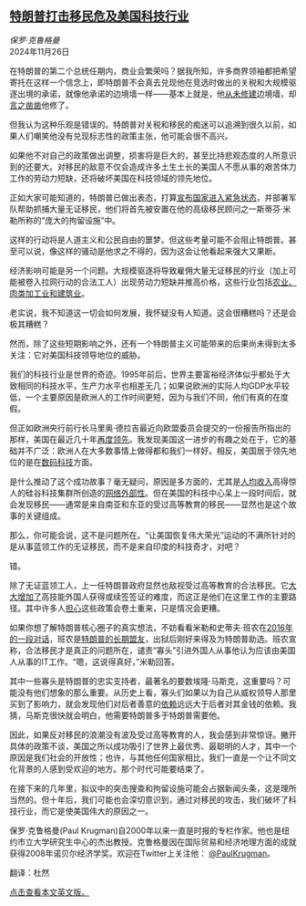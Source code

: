 <!--1732603021000-->
[特朗普打击移民危及美国科技行业](https://cn.nytimes.com/opinion/20241126/trump-immigration-technology/)
------

<address>保罗·克鲁格曼</address><time pudate="2024-11-26 02:09:38" datetime="2024-11-26 02:09:38">2024年11月26日</time><section><p>在特朗普的第二个总统任期内，商业会繁荣吗？据我所知，许多商界领袖都把希望寄托在这样一个信念上，即特朗普不会真去兑现他在竞选时做出的关税和大规模驱逐出境的承诺，就像他承诺的边境墙一样——基本上就是，他<a rel="noopener noreferrer" target="_blank" href="https://www.bbc.com/news/world-us-canada-46748492">从未修建</a>边境墙，却<a rel="noopener noreferrer" target="_blank" href="https://trumpwhitehouse.archives.gov/briefings-statements/remarks-president-trump-45th-mile-new-border-wall-reynosa-mcallen-tx/">言之凿凿</a>他修了。</p><p>但我认为这种乐观是错误的。特朗普对关税和移民的痴迷可以追溯到很久以前，如果人们嘲笑他没有兑现标志性的政策主张，他可能会很不高兴。</p><p>如果他不对自己的政策做出调整，损害将是巨大的，甚至比持悲观态度的人所意识到的还要大。对移民的敌意不仅会造成许多土生土长的美国人不愿从事的艰苦体力工作的劳动力短缺，还将破坏美国在科技领域的领先地位。</p><p>正如大家可能知道的，特朗普已做出表态，打算<a href="https://www.nytimes.com/2024/11/18/us/politics/trump-military-mass-deportation.html">宣布国家进入紧急状态</a>，并部署军队帮助抓捕大量无证移民，他们将首先被安置在他的高级移民顾问之一斯蒂芬·米勒所称的“庞大的拘留设施”中。</p><p>这样的行动将是人道主义和公民自由的噩梦。但这些考量可能不会阻止特朗普。甚至可以说，像这样的骚动是他求之不得的，因为这会让他看起来强大又果断。</p><p>经济影响可能是另一个问题。大规模驱逐将导致雇佣大量无证移民的行业（加上可能被卷入拉网行动的合法工人）出现劳动力短缺并推高价格，这些行业包括<a href="https://www.nytimes.com/2024/11/11/opinion/trump-deportation-inflation-grocery-bills.html">农业、肉类加工业和建筑业</a>。</p><p>老实说，我不知道这一切会如何发展，我怀疑没有人知道。这会很糟糕吗？还是会极其糟糕？</p><p>然而，除了这些短期影响之外，还有一个特朗普主义可能带来的后果尚未得到太多关注：它对美国科技领导地位的威胁。</p><p>我们的科技行业是世界的奇迹。1995年前后，世界主要富裕经济体似乎都处于大致相同的科技水平，生产力水平也相差无几；如果说欧洲的实际人均GDP水平较低，一个主要原因是欧洲人的工作时间更短，因为与我们不同，他们有真的在度假。</p><p>但正如欧洲央行前行长马里奥·德拉吉最近向欧盟委员会提交的一份报告所指出的那样，美国在最近几十年<a rel="noopener noreferrer" target="_blank" href="https://commission.europa.eu/document/download/97e481fd-2dc3-412d-be4c-f152a8232961_en?filename=The%20future%20of%20European%20competitiveness%20_%20A%20competitiveness%20strategy%20for%20Europe.pdf#page=21">再度领先</a>。我发现美国这一进步的有趣之处在于，它的基础并不广泛：欧洲人在大多数事情上做得都和我们一样好。相反，美国居于领先地位的是在<a rel="noopener noreferrer" target="_blank" href="https://commission.europa.eu/document/download/97e481fd-2dc3-412d-be4c-f152a8232961_en?filename=The%20future%20of%20European%20competitiveness%20_%20A%20competitiveness%20strategy%20for%20Europe.pdf#page=22" title="Link: https://commission.europa.eu/document/download/97e481fd-2dc3-412d-be4c-f152a8232961_en?filename=The%20future%20of%20European%20competitiveness%20_%20A%20competitiveness%20strategy%20for%20Europe.pdf#page=22">数码科技</a>方面。</p><p>是什么推动了这个成功故事？毫无疑问，原因是多方面的，尤其是<a rel="noopener noreferrer" target="_blank" href="https://www.statista.com/statistics/248112/per-capita-us-real-gross-domestic-product-gdp-by-metro-area/">人均收入</a>高得惊人的硅谷科技集群所创造的<a href="https://www.nytimes.com/2024/11/18/opinion/columnists/elon-musk-twitter-bluesky.html" title="Link: https://www.nytimes.com/2024/11/18/opinion/columnists/elon-musk-twitter-bluesky.html">网络外部性</a>。但在美国的科技中心呆上一段时间后，就会发现移民——通常是来自南亚和东亚的受过高等教育的移民——显然也是这个故事的关键组成。</p><p>那么，你可能会说，这不是问题所在。“让美国恢复伟大荣光”运动的不满所针对的是从事蓝领工作的无证移民，而不是来自印度的科技奇才，对吧？</p><p>错。</p><p>除了无证蓝领工人，上一任特朗普政府显然也敌视受过高等教育的合法移民。它<a rel="noopener noreferrer" target="_blank" href="https://www.economist.com/united-states/2024/11/18/what-will-donald-trump-do-about-legal-immigration" title="Link: https://www.economist.com/united-states/2024/11/18/what-will-donald-trump-do-about-legal-immigration">大大增加了</a>高技能外国人获得或续签签证的难度，而这正是他们在这里工作的主要路径。其中许多人<a rel="noopener noreferrer" target="_blank" href="https://sfstandard.com/2024/11/13/tech-h1b-visa-trump-elon-musk/">担心</a>这些政策会卷土重来，只是情况会更糟。</p><p>如果你想了解特朗普核心圈子的真实想法，不妨看看米勒和史蒂夫·班农在<a rel="noopener noreferrer" target="_blank" href="https://www.vox.com/policy-and-politics/2017/2/2/14472404/steve-bannon-legal-immigration-problem">2016年的一段对话</a>，班农是<a rel="noopener noreferrer" target="_blank" href="https://apnews.com/article/steve-bannon-prison-release-56f2f7a17ae2273a29a0829234f56fae" title="Link: https://apnews.com/article/steve-bannon-prison-release-56f2f7a17ae2273a29a0829234f56fae">特朗普的长期盟友</a>，出狱后刚好来得及为特朗普助选。班农宣称，合法移民才是真正的问题所在，谴责“寡头”引进外国人从事他认为应该由美国人从事的IT工作。“嗯，这说得真好，”米勒回答。</p><p>其中一些寡头是特朗普的忠实支持者，最著名的要数埃隆·马斯克，这重要吗？可能没有他们想象的那么重要。从历史上看，寡头们如果以为自己从威权领导人那里买到了影响力，就会发现他们对后者善意的<a href="https://www.nytimes.com/2022/03/25/opinion/russia-ukraine-putin-sanctions-oligarchs.html">依赖</a>远远大于后者对其金钱的依赖。我猜，马斯克很快就会明白，他需要特朗普多于特朗普需要他。</p><p>因此，如果反对移民的浪潮没有波及受过高等教育的人，我会感到非常惊讶。撇开具体的政策不谈，美国之所以成功吸引了世界上最优秀、最聪明的人才，其中一个原因是我们社会的开放性；也许，与其他任何国家相比，我们一直是一个让不同文化背景的人感到受欢迎的地方。那个时代可能要结束了。</p><p>在接下来的几年里，拟议中的突击搜查和拘留设施可能会占据新闻头条，这是理所当然的。但十年后，我们可能也会深切意识到，通过对移民的攻击，我们破坏了科技行业，而它是使美国伟大的原因之一。</p></section><footer><p>保罗·克鲁格曼(Paul Krugman)自2000年以来一直是时报的专栏作家。他也是纽约市立大学研究生中心的杰出教授。克鲁格曼因在国际贸易和经济地理方面的成就获得2008年诺贝尔经济学奖。欢迎在Twitter上关注他： <a rel="nofollow" target="_blank" href="https://twitter.com/PaulKrugman">@PaulKrugman</a>。</p><p>翻译：杜然</p><p><a rel="nofollow" target="_blank" href="https://www.nytimes.com/2024/11/21/opinion/trump-immigration-technology.html">点击查看本文英文版。</a></p></footer>
